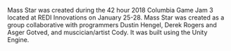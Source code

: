 Mass Star was created during the 42 hour 2018 Columbia Game Jam 3 located at REDI Innovations on January 25-28. Mass Star was created as a group collaborative with programmers Dustin Hengel, Derek Rogers and Asger Gotved, and muscician/artist Cody. It was built using the Unity Engine.
